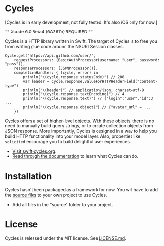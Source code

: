 Cycles
====

[Cycles is in early development, not fully tested. It's also iOS only for now.]

** Xcode 6.0 Beta4 (6A267n) REQUIRED **

Cycles is a HTTP library written in Swift. The target of Cycles is to
free you from writing glue code around the NSURLSession classes.

```
Cycle.get("https://api.github.com/user/",
    requestProcessors: [BasicAuthProcessor(username: "user", password: "pass")],
    responseProcessors: [JSONProcessor()],
    completionHandler: { (cycle, error) in
        println("\(cycle.response.statusCode)") // 200
        var header = cycle.response.valueForHTTPHeaderField("content-type")
        println("\(header)") // application/json; charset=utf-8
        println("\(cycle.response.textEncoding)") // 4
        println("\(cycle.response.text)") // {"login":"user","id":3 ...
        println("\(cycle.response.object)") // {"avatar_url" = ...
    })
```

Cycles offers a set of higher-level objects. With these objects, there is no
need to manually build query strings, or to create collection objects from
JSON response. More importantly, Cycles is designed in a way to help you build
HTTP functionality into your model layer. Also, properties like `solicited`
encourage you to build delightful user experiences.

- [Visit swift-cycles.org](http://www.swift-cycles.org).
- [Read through the documentation](http://docs.swift-cycles.org) to learn what Cycles can do.

Installation
====
Cycles hasn't been packaged as a framework for now. You will have to add the
[source files](https://github.com/weipin/Cycles/tree/master/source) to your
own project to use Cycles.

- Add all files in the "source" folder to your project.

License
====
Cycles is released under the MIT license. See [LICENSE.md](https://github.com/weipin/Cycles/blob/master/LICENSE).
